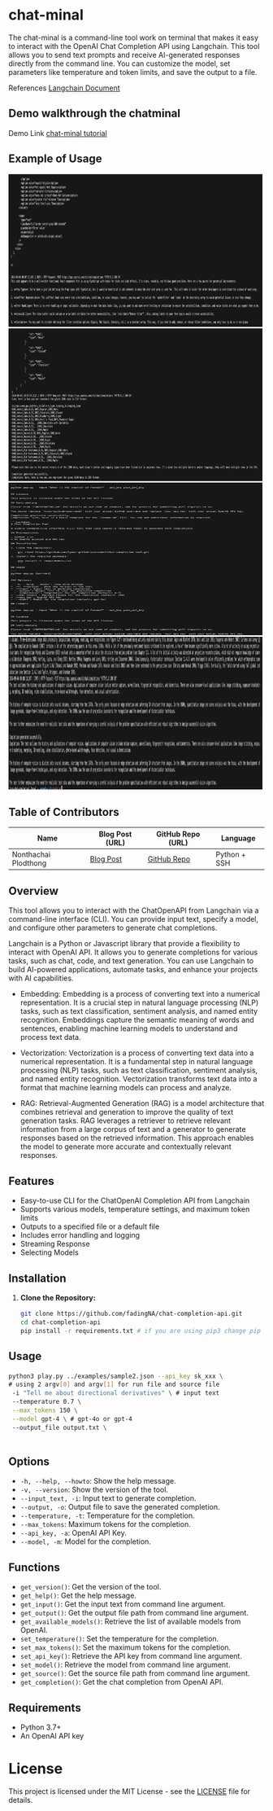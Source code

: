 # chat-minal

The chat-minal is a command-line tool work on terminal that makes it easy to interact with the OpenAI Chat Completion API using Langchain. This tool allows you to send text prompts and receive AI-generated responses directly from the command line. You can customize the model, set parameters like temperature and token limits, and save the output to a file. 

References [Langchain Document](https://api.python.langchain.com/en/latest/llms/langchain_openai.llms.base.OpenAI.html)

## Demo walkthrough the chatminal

Demo Link [chat-minal tutorial](https://youtu.be/NT175YPU-FY)

## Example of Usage

<img src="assets/code_reviews.png" alt="Chat Completion Tool Screenshot" width="500" height="300">
<img src="assets/convert_json_tocsv.png" alt="Chat Completion Tool Screenshot" width="500" height="300">
<img src="assets/generate_markdown.png" alt="Chat Completion Tool Screenshot" width="500" height="300">
<img src="assets/summarize_text.png" alt="Chat Completion Tool Screenshot" width="500" height="300">



## Table of Contributors

| Name          | Blog Post (URL)                  | GitHub Repo (URL)                       | Language    |
|---------------|---------------------------------|-----------------------------------------|-------------|
| Nonthachai Plodthong    | [Blog Post](https://dev.to/fadingna/open-source-development-187j) | [GitHub Repo](https://github.com/fadingNA/chat-completion-api) | Python + SSH |

## Overview

This tool allows you to interact with the ChatOpenAPI from Langchain via a command-line interface (CLI). You can provide input text, specify a model, and configure other parameters to generate chat completions.

Langchain is a Python or Javascript library that provide a flexibility to interact with OpenAI API. It allows you to generate completions for various tasks, such as chat, code, and text generation. You can use Langchain to build AI-powered applications, automate tasks, and enhance your projects with AI capabilities.

- Embedding: Embedding is a process of converting text into a numerical representation. It is a crucial step in natural language processing (NLP) tasks, such as text classification, sentiment analysis, and named entity recognition. Embeddings capture the semantic meaning of words and sentences, enabling machine learning models to understand and process text data.

- Vectorization: Vectorization is a process of converting text data into a numerical representation. It is a fundamental step in natural language processing (NLP) tasks, such as text classification, sentiment analysis, and named entity recognition. Vectorization transforms text data into a format that machine learning models can process and analyze.

- RAG: Retrieval-Augmented Generation (RAG) is a model architecture that combines retrieval and generation to improve the quality of text generation tasks. RAG leverages a retriever to retrieve relevant information from a large corpus of text and a generator to generate responses based on the retrieved information. This approach enables the model to generate more accurate and contextually relevant responses.


## Features

- Easy-to-use CLI for the ChatOpenAI Completion API from Langchain
- Supports various models, temperature settings, and maximum token limits
- Outputs to a specified file or a default file
- Includes error handling and logging
- Streaming Response
- Selecting Models

## Installation

1. **Clone the Repository:**

   ```bash
   git clone https://github.com/fadingNA/chat-completion-api.git
   cd chat-completion-api
   pip install -r requirements.txt # if you are using pip3 change pip to pip3 instead.
   ```

## Usage
  ```bash
  python3 play.py ../examples/sample2.json --api_key sk_xxx \
  # using 2 argv[0] and argv[1] for run file and source file
   -i "Tell me about directional derivatives" \ # input text
   --temperature 0.7 \
   --max_tokens 150 \
   --model gpt-4 \ # gpt-4o or gpt-4 
   --output_file output.txt \
   
  ```


## Options

- `-h, --help, --howto`: Show the help message.
- `-v, --version`: Show the version of the tool.
- `--input_text, -i`: Input text to generate completion.
- `--output, -o`: Output file to save the generated completion.
- `--temperature, -t`: Temperature for the completion.
- `--max_tokens`: Maximum tokens for the completion.
- `--api_key, -a`: OpenAI API Key.
- `--model, -m`: Model for the completion.

## Functions

- `get_version()`: Get the version of the tool.
- `get_help()`: Get the help message.
- `get_input()`: Get the input text from command line argument.
- `get_output()`: Get the output file path from command line argument.
- `get_available_models()`: Retrieve the list of available models from OpenAI.
- `set_temperature()`: Set the temperature for the completion.
- `set_max_tokens()`: Set the maximum tokens for the completion.
- `set_api_key()`: Retrieve the API key from command line argument.
- `set_model()`: Retrieve the model from command line argument.
- `get_source()`: Get the source file path from command line argument.
- `get_completion()`: Get the chat completion from OpenAI API.

## Requirements

- Python 3.7+
- An OpenAI API key


# License
This project is licensed under the MIT License - see the [LICENSE](https://github.com/fadingNA/chat-completion-api/blob/main/LICENSE) file for details.
